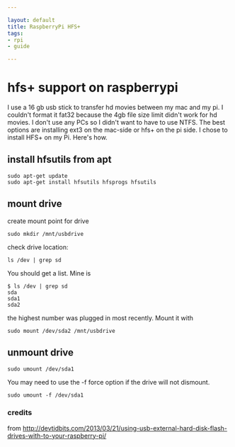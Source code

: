 ```yaml
---

layout: default
title: RaspberryPi HFS+
tags: 
- rpi
- guide

---
```




#	hfs+ support on raspberrypi

I use a 16 gb usb stick to transfer hd movies between my mac and my pi. I couldn't format it fat32 because the 4gb file size limit didn't work for hd movies. I don't use any PCs so I didn't want to have to use NTFS. The best options are installing ext3 on the mac-side or hfs+ on the pi side. I chose to install HFS+ on my Pi. Here's how.

## install hfsutils from apt

	sudo apt-get update
	sudo apt-get install hfsutils hfsprogs hfsutils

## mount drive

create mount point for drive

	sudo mkdir /mnt/usbdrive

check drive location:

	ls /dev | grep sd

You should get a list. Mine is
	
	$ ls /dev | grep sd
	sda
	sda1
	sda2

the highest number was plugged in most recently. Mount it with 

	sudo mount /dev/sda2 /mnt/usbdrive

## unmount drive

	sudo umount /dev/sda1

You may need to use the -f force option if the drive will not dismount.

	sudo umount -f /dev/sda1

### credits

from http://devtidbits.com/2013/03/21/using-usb-external-hard-disk-flash-drives-with-to-your-raspberry-pi/